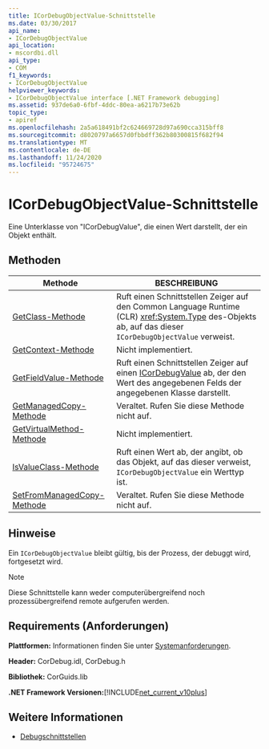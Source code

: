 ```yaml
---
title: ICorDebugObjectValue-Schnittstelle
ms.date: 03/30/2017
api_name:
- ICorDebugObjectValue
api_location:
- mscordbi.dll
api_type:
- COM
f1_keywords:
- ICorDebugObjectValue
helpviewer_keywords:
- ICorDebugObjectValue interface [.NET Framework debugging]
ms.assetid: 937de6a0-6fbf-4ddc-80ea-a6217b73e62b
topic_type:
- apiref
ms.openlocfilehash: 2a5a618491bf2c624669728d97a690cca315bff8
ms.sourcegitcommit: d8020797a6657d0fbbdff362b80300815f682f94
ms.translationtype: MT
ms.contentlocale: de-DE
ms.lasthandoff: 11/24/2020
ms.locfileid: "95724675"
---
```

# <a name="icordebugobjectvalue-interface"></a>ICorDebugObjectValue-Schnittstelle

Eine Unterklasse von "ICorDebugValue", die einen Wert darstellt, der ein Objekt enthält.  
  
## <a name="methods"></a>Methoden  
  
|Methode|BESCHREIBUNG|  
|------------|-----------------|  
|[GetClass-Methode](icordebugobjectvalue-getclass-method.md)|Ruft einen Schnittstellen Zeiger auf den Common Language Runtime (CLR) <xref:System.Type> des-Objekts ab, auf das dieser `ICorDebugObjectValue` verweist.|  
|[GetContext-Methode](icordebugobjectvalue-getcontext-method.md)|Nicht implementiert.|  
|[GetFieldValue-Methode](icordebugobjectvalue-getfieldvalue-method.md)|Ruft einen Schnittstellen Zeiger auf einen [ICorDebugValue](icordebugvalue-interface.md) ab, der den Wert des angegebenen Felds der angegebenen Klasse darstellt.|  
|[GetManagedCopy-Methode](icordebugobjectvalue-getmanagedcopy-method.md)|Veraltet. Rufen Sie diese Methode nicht auf.|  
|[GetVirtualMethod-Methode](icordebugobjectvalue-getvirtualmethod-method.md)|Nicht implementiert.|  
|[IsValueClass-Methode](icordebugobjectvalue-isvalueclass-method.md)|Ruft einen Wert ab, der angibt, ob das Objekt, auf das dieser verweist, `ICorDebugObjectValue` ein Werttyp ist.|  
|[SetFromManagedCopy-Methode](icordebugobjectvalue-setfrommanagedcopy-method.md)|Veraltet. Rufen Sie diese Methode nicht auf.|  
  
## <a name="remarks"></a>Hinweise  

 Ein `ICorDebugObjectValue` bleibt gültig, bis der Prozess, der debuggt wird, fortgesetzt wird.  
  
> [!NOTE]
> Diese Schnittstelle kann weder computerübergreifend noch prozessübergreifend remote aufgerufen werden.  
  
## <a name="requirements"></a>Requirements (Anforderungen)  

 **Plattformen:** Informationen finden Sie unter [Systemanforderungen](../../get-started/system-requirements.md).  
  
 **Header:** CorDebug.idl, CorDebug.h  
  
 **Bibliothek:** CorGuids.lib  
  
 **.NET Framework Versionen:**[!INCLUDE[net_current_v10plus](../../../../includes/net-current-v10plus-md.md)]  
  
## <a name="see-also"></a>Weitere Informationen

- [Debugschnittstellen](debugging-interfaces.md)
